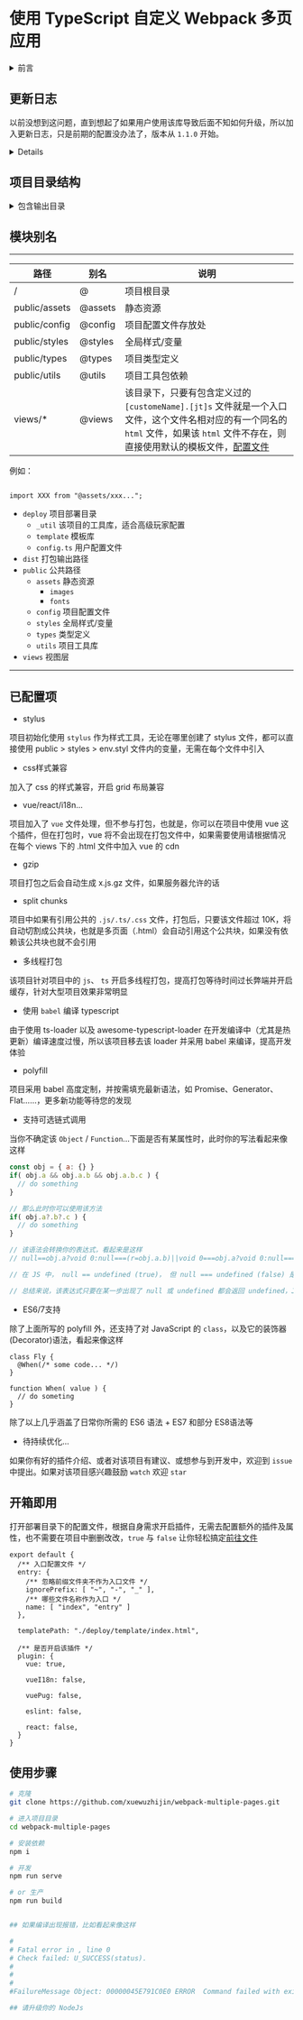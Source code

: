 # 使用 TypeScript 自定义 Webpack 多页应用

<details>

<summary>前言</summary>

一直想搞一件大事，但总是被各种事情耽误，接着不是忘记了就是其他事情整的没心情去弄，这大事就是写一个个人博客了，这一次利用闲时间准备开始写博客，但项目结构什么的还是要考虑一下。

综合考虑各种打包工具，我毫不犹豫的选择了它，我配过grunt项目，写过gulp，但随着项目层级越大，后两者维护起来简直脑壳疼(৹ᵒ̴̶̷᷄﹏ᵒ̴̶̷᷅৹)…

那好，为了简洁明了，就用 Webpack，为了维护方便，就用 TypeScript，想着想着既然都 Ts 了，那为了以后 Webpack 二次升级，Webpack 也采用 Ts ，接着也不知道脑洞清奇还是咋滴，干脆就把我用来写博客的配置单独建立仓库公布出来好了。

考虑到既然发出来，为了大家能够看得懂，去掉了单独为博客所单独配置的配置，仅保留一些大众模块，方便用户在使用该项目时能够一目了然。刚在睡前突然想到可能会有初学者需要学习 Webpack，这两天我会丰富该项目的注释信息，让大家能够看的明白。

## 项目选型

**放弃单页面**

其一：

从一开始我就放弃了单页面的打算，因为做过SEO，深知单页面对于目前蜘蛛有多不友好

其二：

对于自己的博客，其实我也是有梦想的😂，利用不同的技术栈来写，比如，A页面我要用Vue来写，B页面我要用React来写，C页面我要用Layui来写...开个玩笑，说点题外话，angular我是彻底放弃了，好不容易会了版本一，版本二给我断层了，弄明白了版本二，版本三全变了，这不摆明是让我放弃吗？

**放弃服务端渲染**

因为第一点，我考虑到了服务端渲染，他的原理是，相当于在服务器端开启编译，请求时会动态的编译Vue，返回整个html文档，弥补了我对第一点的缺点，但因为第二点我又放弃了它😂，没办法，虽然可以配置vue，tsx通吃，但我还是觉得麻烦了，所以不用了，最重要的是服务器我还时不时的搞点其他的，所以干脆放弃吧！！！

**那么现在是怎么选型的？**

利用 Webpack 的多入口，一个入口一个页面，简单明了，想在哪个页面用哪个模块就在入口 J/Ts 中引入，想用哪个 Ui 库就引谁，既方便又能练手，更重要的是 Webpack 的高度自定义，无论有多少页面，只要有引用相同模块自动抽离公共块，能减少很多不必要的脚本、样式、图片请求，所以，这种方式完全符合我的要求。

**那么多库和UI，后期维护？**

嗯，不存在的，我喜欢折腾不代表你喜欢折腾，所以我把该项目那些什么Vue，React…全部去掉，你们自己配置，想用什么就用什么。当然，并不是我没考虑到后期维护，我之所以这么折腾，练手是其一，最重要的是我对自己的博客很任性！！！所以 TypeScript 能够减轻后期维护上的困难，所以，总的来说，如果你们固定用一种，那么这个问题不是你们该考虑的。
</details>

## 更新日志

以前没想到这问题，直到想起了如果用户使用该库导致后面不知如何升级，所以加入更新日志，只是前期的配置没办法了，版本从 `1.1.0` 开始。

<details>

### 1.1.0

* 增加编辑器对模块名的支持 @ -> Project root path
* react 编译插件配置转移到 babel
* 移除重复配置


</details>

## 项目目录结构

<details>
<summary>包含输出目录</summary>

```Js
./
├── deploy
│   ├── _util
│   ├── config.ts
│   └── template
│       └── index.html
├── dist
│   ├── assets
│   │   └── images
│   │       ├── 5a25b6fd30231.jpg
│   │       └── 5a25b6fd30231.jpg.gz
│   ├── css
│   │   └── 3.css
│   ├── js
│   │   ├── 0.js
│   │   ├── 1.js
│   │   ├── 2.js
│   │   ├── 3.js
│   │   ├── 4.js
│   │   └── 5.js
│   ├── index.html
│   ├── about
│   │   └── index.html
│   ├── contact
│   │   └── index.html
│   └── news
│       ├── index.html
│       └── list
│           ├── detail
│           │   └── index.html
│           └── index.html
├── public
│   ├── assets
│   │   └── images
│   │       └── img.jpg
│   ├── config
│   ├── styles
│   │   ├── common.styl
│   │   ├── env.styl
│   │   └── style.css
│   ├── types
│   └── utils
│       └── test.ts
├── views
│   ├── -a
│   │   └── index.ts
│   ├── _a
│   │   └── index.js
│   ├── about
│   │   ├── index.html
│   │   └── index.ts
│   ├── contact
│   │   ├── index.html
│   │   └── index.ts
│   ├── index.html
│   ├── index.ts
│   └── news
│       ├── index.html
│       ├── index.js
│       └── list
│           ├── detail
│           │   ├── index.html
│           │   └── index.ts
│           ├── index.html
│           └── index.ts
├── README.md
├── package.json
├── tsconfig.json
├── babel.config.js
├── postcss.config.js
├── webpack.config.ts
├── webpack.config.dev.ts
└── webpack.config.prod.ts
```

</details>

## 模块别名

---

路径 | 别名 | 说明
-|-|-
/  |  @  |  项目根目录
public/assets  |  @assets  |  静态资源
public/config  |  @config  |  项目配置文件存放处
public/styles  |  @styles  |  全局样式/变量
public/types   |  @types  |  项目类型定义
public/utils   |  @utils  |  项目工具包依赖
views/*   |  @views  |  该目录下，只要有包含定义过的`[customeName].[jt]s` 文件就是一个入口文件，这个文件名相对应的有一个同名的 `html` 文件，如果该 `html` 文件不存在，则直接使用默认的模板文件，[配置文件](#开箱即用)

例如：

```Js

import XXX from "@assets/xxx...";

```

* `deploy`  项目部署目录
  * `_util`     该项目的工具库，适合高级玩家配置
  * `template`  模板库
  * `config.ts` 用户配置文件
* `dist`  打包输出路径
* `public` 公共路径
  * `assets` 静态资源
    * `images`
    * `fonts`
  * `config`  项目配置文件
  * `styles`  全局样式/变量
  * `types` 类型定义
  * `utils` 项目工具库
* `views` 视图层

---

## 已配置项

* stylus

项目初始化使用 `stylus` 作为样式工具，无论在哪里创建了 stylus 文件，都可以直接使用 public > styles > env.styl 文件内的变量，无需在每个文件中引入

* css样式兼容

加入了 css 的样式兼容，开启 grid 布局兼容

* vue/react/i18n...

项目加入了 `vue` 文件处理，但不参与打包，也就是，你可以在项目中使用 vue 这个插件，但在打包时，vue 将不会出现在打包文件中，如果需要使用请根据情况在每个 views 下的 .html 文件中加入 vue 的 cdn

* gzip

项目打包之后会自动生成 x.js.gz 文件，如果服务器允许的话

* split chunks

项目中如果有引用公共的 `.js/.ts/.css` 文件，打包后，只要该文件超过 10K，将自动切割成公共块，也就是多页面（.html）会自动引用这个公共块，如果没有依赖该公共块也就不会引用

* 多线程打包

该项目针对项目中的 `js`、 `ts` 开启多线程打包，提高打包等待时间过长弊端并开启缓存，针对大型项目效果非常明显

* 使用 `babel` 编译 typescript

由于使用 ts-loader 以及 awesome-typescript-loader 在开发编译中（尤其是热更新）编译速度过慢，所以该项目移去该 loader 并采用 babel 来编译，提高开发体验

* polyfill

项目采用 babel 高度定制，并按需填充最新语法，如 Promise、Generator、Flat……，更多新功能等待您的发现

* 支持可选链式调用

当你不确定该 `Object` / `Function`...下面是否有某属性时，此时你的写法看起来像这样

```JavaScript
const obj = { a: {} }
if( obj.a && obj.a.b && obj.a.b.c ) {
  // do something
}

// 那么此时你可以使用该方法
if( obj.a?.b?.c ) {
  // do something
}

// 该语法会转换你的表达式，看起来是这样
// null==obj.a?void 0:null===(r=obj.a.b)||void 0===obj.a?void 0:null===(o=obj.a.b)...

// 在 JS 中， null == undefined (true)， 但 null === undefined (false) 是错的

// 总结来说，该表达式只要在某一步出现了 null 或 undefined 都会返回 undefined，Js 中自动类型转换为就是 false 了，假若为真，那么返回对应的值

```

* ES6/7支持

除了上面所写的 polyfill 外，还支持了对 JavaScript 的 `class`，以及它的装饰器(Decorator)语法，看起来像这样

```Js
class Fly {
  @When(/* some code... */)
}

function When( value ) {
  // do someting
}
```

除了以上几乎涵盖了日常你所需的 ES6 语法 + ES7 和部分 ES8语法等

* 待持续优化...

如果你有好的插件介绍、或者对该项目有建议、或想参与到开发中，欢迎到 `issue` 中提出。如果对该项目感兴趣鼓励 `watch` 欢迎 `star`

## 开箱即用

打开部署目录下的配置文件，根据自身需求开启插件，无需去配置额外的插件及属性，也不需要在项目中删删改改，`true` 与 `false` 让你轻松搞定[前往文件](./deploy/config.ts)

```Js
export default {
  /** 入口配置文件 */
  entry: {
    /** 忽略前缀文件夹不作为入口文件 */
    ignorePrefix: [ "~", "-", "_" ],
    /** 哪些文件名称作为入口 */
    name: [ "index", "entry" ]
  },

  templatePath: "./deploy/template/index.html",

  /** 是否开启该插件 */
  plugin: {
    vue: true,

    vueI18n: false,

    vuePug: false,

    eslint: false,

    react: false,
  }
}
```

## 使用步骤

```Bash
# 克隆
git clone https://github.com/xuewuzhijin/webpack-multiple-pages.git

# 进入项目目录
cd webpack-multiple-pages

# 安装依赖
npm i

# 开发
npm run serve

# or 生产
npm run build


## 如果编译出现报错，比如看起来像这样

#
# Fatal error in , line 0
# Check failed: U_SUCCESS(status).
#
#
#
#FailureMessage Object: 00000045E791C0E0 ERROR  Command failed with exit code 3221225477.

## 请升级你的 NodeJs
```
